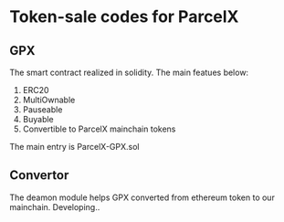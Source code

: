 # Token-sale codes for ParcelX

##  GPX
The smart contract realized in solidity. The main featues below:

1. ERC20
2. MultiOwnable
3. Pauseable
4. Buyable
5. Convertible to ParcelX mainchain tokens

The main entry is ParcelX-GPX.sol

##  Convertor
The deamon module helps GPX converted from ethereum token to our mainchain.
Developing..
